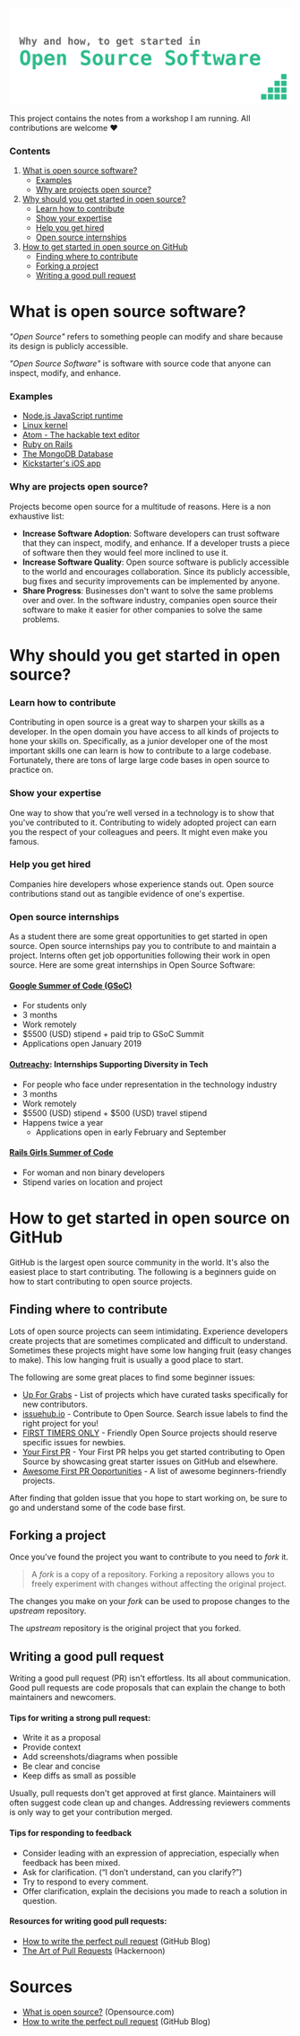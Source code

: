 <center>
  <a href="#">
    <img src=".github/Title.png">
  </a>
</center>


This project contains the notes from a workshop I am running. All contributions are welcome :heart:

### Contents
1. [What is open source software?](#what-is-open-source-software)
   * [Examples](#examples)
   * [Why are projects open source?](#why-are-projects-open-source)
2. [Why should you get started in open source?](#why-should-you-get-started-in-open-source)
   * [Learn how to contribute](#learn-how-to-contribute)
   * [Show your expertise](#show-your-expertise)
   * [Help you get hired](#help-you-get-hired)
   * [Open source internships](#open-source-internships)
3. [How to get started in open source on GitHub](#how-to-get-started-in-open-source-on-GitHub)
   * [Finding where to contribute](#finding-where-to-contribute)
   * [Forking a project](#forking-a-project)
   * [Writing a good pull request](#writing-a-good-pull-request)


# What is open source software?
_"Open Source"_ refers to something people can modify and share because its design is publicly accessible.

_"Open Source Software"_ is software with source code that anyone can inspect, modify, and enhance.

### Examples
* [Node.js JavaScript runtime](https://github.com/nodejs/node)
* [Linux kernel](https://github.com/torvalds/linux)
* [Atom - The hackable text editor](https://github.com/atom/atom)
* [Ruby on Rails](https://github.com/rails/rails)
* [The MongoDB Database](https://github.com/mongodb/mongo)
* [Kickstarter's iOS app](https://github.com/kickstarter/ios-oss)

### Why are projects open source?
Projects become open source for a multitude of reasons. Here is a non exhaustive list:
* **Increase Software Adoption**: Software developers can trust software that they can inspect, modify, and enhance. If a developer trusts a piece of software then they would feel more inclined to use it.  
* **Increase Software Quality**: Open source software is publicly accessible to the world and encourages collaboration. Since its publicly accessible, bug fixes and security improvements can be implemented by anyone.
* **Share Progress**: Businesses don't want to solve the same problems over and over. In the software industry, companies open source their software to make it easier for other companies to solve the same problems.

# Why should you get started in open source?
### Learn how to contribute
Contributing in open source is a great way to sharpen your skills as a developer. In the open domain you have access to all kinds of projects to hone your skills on. Specifically, as a junior developer one of the most important skills one can learn is how to contribute to a large codebase. Fortunately, there are tons of large large code bases in open source to practice on.

### Show your expertise
One way to show that you're well versed in a technology is to show that you've contributed to it. Contributing to widely adopted project can earn you the respect of your colleagues and peers. It might even make you famous.

### Help you get hired
Companies hire developers whose experience stands out. Open source contributions stand out as tangible evidence of one's expertise.

### Open source internships
As a student there are some great opportunities to get started in open source. Open source internships pay you to contribute to and maintain a project. Interns often get job opportunities following their work in open source. Here are some great internships in Open Source Software:

#### [Google Summer of Code (GSoC)](https://summerofcode.withgoogle.com/)
* For students only
* 3 months
* Work remotely
* $5500 (USD) stipend + paid trip to GSoC Summit
* Applications open January 2019

#### [Outreachy](https://www.outreachy.org): Internships Supporting Diversity in Tech
* For people who face under representation in the technology industry
* 3 months
* Work remotely
* $5500 (USD) stipend + $500 (USD) travel stipend
* Happens twice a year
  * Applications open in early February and September

#### [Rails Girls Summer of Code](https://railsgirlssummerofcode.org)
* For woman and non binary developers
* Stipend varies on location and project

# How to get started in open source on GitHub
GitHub is the largest open source community in the world. It's also the easiest place to start contributing. The following is a beginners guide on how to start contributing to open source projects.

## Finding where to contribute
Lots of open source projects can seem intimidating. Experience developers create projects that are sometimes complicated and difficult to understand. Sometimes these projects might have some low hanging fruit (easy changes to make). This low hanging fruit is usually a good place to start.

The following are some great places to find some beginner issues:
* [Up For Grabs](http://up-for-grabs.net/) - List of projects which have curated tasks specifically for new contributors.
* [issuehub.io](http://issuehub.io/) - Contribute to Open Source. Search issue labels to find the right project for you!
* [FIRST TIMERS ONLY](http://www.firsttimersonly.com/) - Friendly Open Source projects should reserve specific issues for newbies.
* [Your First PR](http://yourfirstpr.github.io/) - Your First PR helps you get started contributing to Open Source by showcasing great starter issues on GitHub and elsewhere.
* [Awesome First PR Opportunities](https://github.com/MunGell/awesome-for-beginners) - A list of awesome beginners-friendly projects.

After finding that golden issue that you hope to start working on, be sure to go and understand some of the code base first.

## Forking a project
Once you've found the project you want to contribute to you need to _fork_ it.
> A _fork_ is a copy of a repository. Forking a repository allows you to freely experiment with changes without affecting the original project.

The changes you make on your _fork_ can be used to propose changes to the _upstream_ repository.

The _upstream_ repository is the original project that you forked.


## Writing a good pull request
Writing a good pull request (PR) isn't effortless. Its all about communication. Good pull requests are code proposals that can explain the change to both maintainers and newcomers.

#### Tips for writing a strong pull request:
* Write it as a proposal
* Provide context
* Add screenshots/diagrams when possible
* Be clear and concise
* Keep diffs as small as possible

Usually, pull requests don't get approved at first glance. Maintainers will often suggest code clean up and changes. Addressing reviewers comments is only way to get your contribution merged.

#### Tips for responding to feedback
* Consider leading with an expression of appreciation, especially when feedback has been mixed.
* Ask for clarification. (“I don’t understand, can you clarify?”)
* Try to respond to every comment.
* Offer clarification, explain the decisions you made to reach a solution in question.

#### Resources for writing good pull requests:
* [How to write the perfect pull request](https://blog.github.com/2015-01-21-how-to-write-the-perfect-pull-request/) (GitHub Blog)
* [The Art of Pull Requests](https://hackernoon.com/the-art-of-pull-requests-6f0f099850f9) (Hackernoon)

# Sources
* [What is open source?](https://opensource.com/resources/what-open-source) (Opensource.com)
* [How to write the perfect pull request](https://blog.github.com/2015-01-21-how-to-write-the-perfect-pull-request/) (GitHub Blog)

